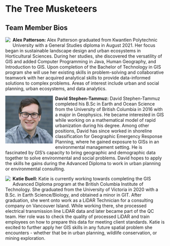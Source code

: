 # The Tree Musketeers

## Team Member Bios

<img src="./images/alex.jpg" style="max-height:150px; margin:0 .5em .25em 0; float: left;" /> **Alex Patterson:** Alex Patterson graduated from Kwantlen Polytechnic University with a General Studies diploma in August 2021. Her focus began in sustainable landscape design and urban ecosystems in Horticultural Sciences. During her studies, she discovered the versatility of GIS and added Computer Programming in Java, Human Geography, and Introduction to GIS. Upon completion of the Bachelor of Technology in GIS program she will use her existing skills in problem-solving and collaborative teamwork with her acquired analytical skills to provide data-informed solutions to complex problems. Areas of interest include urban and social planning, urban ecosystems, and data analytics.<br style="clear:both;" />

<img src="../images/david.jpg" style="max-height:150px; margin:0 .5em .25em 0; float: left;" /> **David Stephen-Tammuz:** David Stephen-Tammuz completed his B.Sc in Earth and Ocean Science from the University of British Columbia in 2016 with a major in Geophysics. He became interested in GIS while working on a mathematical model of rapid urbanization during his degree. Among other positions, David has since worked in shoreline classification for Geographic Emergency Response Planning, where he gained exposure to GISs in an environmental management setting. He is fascinated by GIS’s capacity to bring geographic and demographic data together to solve environmental and social problems. David hopes to apply the skills he gains during the Advanced Diploma to work in urban planning or environmental consulting.<br style="clear:both;" />

<img src="./images/katie.jpg" style="max-height:150px; margin:0 .5em .25em 0; float: left;" /> **Katie Buell:** Katie is currently working towards completing the GIS Advanced Diploma program at the British Columbia Institute of Technology. She graduated from the University of Victoria in 2020 with a B.Sc. in Earth Science/Biology, and obtained a minor in GIT. After graduation, she went onto work as a LiDAR Technician for a consulting company on Vancouver Island. While working there, she processed electrical transmission line LiDAR data and later became part of the QC team. Her role was to check the quality of processed LiDAR and train employees on how to prepare this data for meeting client standards. Katie is excited to further apply her GIS skills in any future spatial problem she encounters - whether that be in urban planning, wildlife conservation, or mining exploration.<br style="clear:both;" />